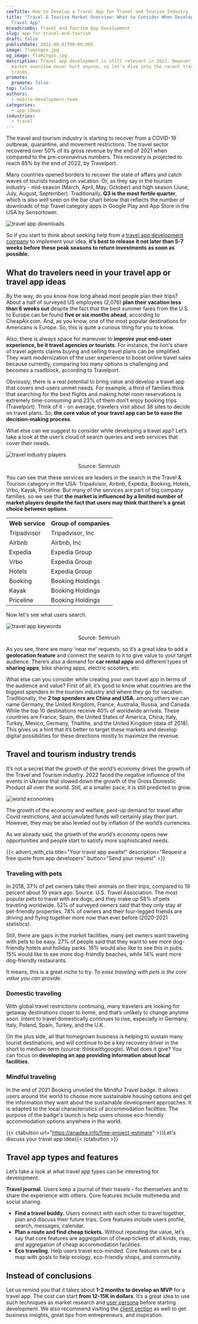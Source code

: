 ```yaml
---
ceoTitle: How to Develop a Travel App for Travel and Tourism Industry
title: "Travel & Tourism Market Overview: What to Consider When Developing a
  Travel App"
breadcrumbs: Travel and Tourism App Development
slug: app-for-travel-and-tourism
draft: false
publishDate: 2022-08-01T00:00:00Z
image: flamingos.jpg
og_image: flamingos.jpg
description: Travel app development is still relevant in 2022. However, some
  market overview never hurt anyone, so let's dive into the recent travel market
  trends.
promote:
  promote: false
top: false
authors:
  - mobile-development-team
categories:
  - app-ideas
industries:
  - travel
---
```

The travel and tourism industry is starting to recover from a COVID-19 outbreak, quarantine, and movement restrictions. The travel sector recovered over 50% of its gross revenue by the end of 2021 when compared to the pre-coronavirus numbers. This recovery is projected to reach 85% by the end of 2022, by Travelport.

Many countries opened borders to recover the state of affairs and catch waves of tourists heading on vacation. Or, as they say in the tourism industry - mid-season (March, April, May, October) and high season (June, July, August, September). Traditionally, __Q3 is the most fertile quarter__, which is also well seen on the bar chart below that reflects the number of downloads of top Travel category apps in Google Play and App Store in the USA by Sensortower.

![travel app downloads](travel_app_downloads.png)

So if you start to think about seeking help from a <a href="https://anadea.info/solutions/travel-app-development" target="_blank">travel app development company</a> to implement your idea, __it’s best to release it not later than 5-7 weeks before these peak seasons to return investments as soon as possible.__

## What do travelers need in your travel app or travel app ideas
By the way, do you know how long ahead most people plan their trips? About a half of surveyed US employees (2,076) __plan their vacation less than 6 weeks out__ despite the fact that the best summer fares from the U.S. to Europe can be found __five or six months ahead__, according to CheapAir.com. And, as you know, one of the most popular destinations for Americans is Europe. So, this is quite a curious thing for you to know.

Also, there is always space for maneuver to __improve your end-user experience, be it travel agencies or tourists__. For instance, the lion's share of travel agents claims buying and selling travel plans can be simplified. They want modernization of the user experience to boost online travel sales because currently, comparing too many options is challenging and becomes a roadblock, according to Travelport.

Obviously, there is a real potential to bring value and develop a travel app that covers end-users unmet needs. For example, a third of families think that searching for the best flights and making hotel room reservations is extremely time-consuming and 23% of them don’t enjoy booking trips (Travelport). Think of it - on average, travelers visit about 38 sites to decide on travel plans. So, __the core value of your travel app can be to ease the decision-making process__.

What else can we suggest to consider while developing a travel app? Let’s take a look at the user’s cloud of search queries and web services that cover their needs.

![travel industry players](travel_industry_players.jpg)

<center><small style="font-size: 14px">Source: Semrush</small></center></center>

You can see that these services are leaders in the search in the Travel & Tourism category in the USA: Tripadvisor, Airbnb, Expedia, Booking, Hotels, Vrbo, Kayak, Priceline. But many of the services are part of big company families, so we see that __the market is influenced by a limited number of market players despite the fact that users may think that there’s a great choice between options__.

<table>
 <tr>
  <th><b>Web service</b></th>
  <th><b>Group of companies</b></th>
 </tr>
 <tr>
  <td>Tripadvisor</td>
  <td>Tripadvisor, Inc</td>
 </tr>
 <tr>
  <td>Airbnb</td>
  <td>Airbnb, Inc</td>
 </tr>
 <tr>
  <td>Expedia</td>
  <td>Expedia Group</td>
 </tr>
 <tr>
  <td>Vrbo</td>
  <td>Expedia Group</td>
 </tr>
  <tr>
  <td>Hotels</td>
  <td>Expedia Group</td>
 </tr>
  <tr>
  <td>Booking</td>
  <td>Booking Holdings</td>
 </tr>
  <tr>
  <td>Kayak</td>
  <td>Booking Holdings</td>
 </tr>
  <tr>
  <td>Priceline</td>
  <td>Booking Holdings</td>
 </tr>
</table>

Now let's see what users search.

![travel app keywords](travel_app_keywords.png)

<center><small style="font-size: 14px">Source: Semrush</small></center>

As you see, there are many 'near me' requests, so it’s a great idea to add a __geolocation feature__ and connect the search to it to give value to your target audience. There’s also a demand for __car rental apps__ and different types of __sharing apps__, bike sharing apps, electric scooters, etc.

What else can you consider while creating your own travel app in terms of the audience and value?
First of all, it’s good to know what countries are the biggest spenders in the tourism industry and where they go for vacation. Traditionally, the __2 top spenders are China and USA__, among others we can name Germany, the United Kingdom, France, Australia, Russia, and Canada. While the top 10 destinations receive 40% of worldwide arrivals. These countries are France, Spain, the United States of America, China, Italy, Turkey, Mexico, Germany, Thailthe, and the United Kingdom (data of 2018). This gives us a hint that it’s better to target these markets and develop digital possibilities for these directions mostly to maximize the revenue.

## Travel and tourism industry trends
It’s not a secret that the growth of the world’s economy drives the growth of the Travel and Tourism industry. 2022 faced the negative influence of the events in Ukraine that slowed down the growth of the Gross Domestic Product all over the world. Still, at a smaller pace, it is still predicted to grow.

![world economies](world_economies.png)

The growth of the economy and welfare, pent-up demand for travel after Сovid restrictions, and accumulated funds will certainly play their part. However, they may be also leveled out by inflation of the world’s currencies.

As we already said, the growth of the world’s economy opens new opportunities and people start to satisfy more sophisticated needs.

{{< advert_with_cta title="Your travel app awaits!" description="Request a free quote from app developers" button="Send your request" >}}

### Traveling with pets
In 2018, 37% of pet owners take their animals on their trips, compared to 19 percent about 10 years ago. Source: U.S. Travel Association. The most popular pets to travel with are dogs, and they make up 58% of pets traveling worldwide. 52% of surveyed owners said that they only stay at pet-friendly properties. 78% of owners and their four-legged friends are driving and flying together more now than ever before (2020-2021 statistics).

Still, there are gaps in the market facilities, many pet owners want traveling with pets to be easy. 27% of people said that they want to see more dog-friendly hotels and holiday parks. 16% would also like to see this in pubs.
15% would like to see more dog-friendly beaches, while 14% want more dog-friendly restaurants.

It means, this is a great niche to try. To _ease traveling with pets is the core value you can provide_.

### Domestic traveling
With global travel restrictions continuing, many travelers are looking for getaway destinations closer to home, and that’s unlikely to change anytime soon. Intent to travel domestically continues to rise, especially in Germany, Italy, Poland, Spain, Turkey, and the U.K.

On the plus side, all that homegrown business is helping to sustain many tourist destinations, and will continue to be a key recovery driver in the short to medium-term (source: thinkwithgoogle). What does it give? You can focus on __developing an app providing information about local facilities__.

### Mindful traveling
In the end of 2021 Booking unveiled the Mindful Travel badge. It allows users around the world to choose more sustainable housing options and get the information they want about the sustainable development approaches. It is adapted to the local characteristics of accommodation facilities. The purpose of the badge's launch is help users choose eco-friendly
accommodation options anywhere in the world.

{{< ctabutton url="https://anadea.info/free-project-estimate" >}}Let's discuss your travel app idea{{< /ctabutton >}}

## Travel app types and features
Let’s take a look at what travel app types can be interesting for development.

__Travel journal.__ Users keep a journal of their travels - for themselves and to share the experience with others. Core features include multimedia and social sharing.

* __Find a travel buddy.__ Users connect with each other to travel together, plan and discuss their future trips. Core features include users profile, search, messages, calendar.
* __Plan a route and find cheap tickets.__ Without repeating the value, let’s say that core features are aggregation of cheap tickets of all kinds, map, and aggregation of cheap accommodation facilities.
* __Eco traveling.__ Help users travel eco-minded. Core features can be a map with goals to help ecology, eco-friendly shops, and community.

## Instead of conclusions
Let us remind you that it takes about __1-2 months to develop an MVP__ for a travel app. The cost can start __from 12-15K in dollars__. It’s a great idea to use such techniques as market research and <a href="https://anadea.info/guides" target="_blank">user persona</a> before starting development. We also recommend visiting the <a href="https://anadea.info/for-clients" target="_blank">client section</a> as well to get business insights, great tips from entrepreneurs, and inspiration.

